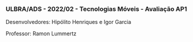 <h3>ULBRA/ADS - 2022/02 - Tecnologias Móveis - Avaliação AP1</h3>
<p>Desenvolvedores: Hipólito Henriques e Igor Garcia</p>
<p>Professor: Ramon Lummertz</p>
